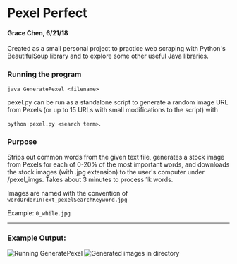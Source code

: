 # Pexel Perfect
#### Grace Chen, 6/21/18

Created as a small personal project to practice web scraping with Python's BeautifulSoup library and to explore some other useful Java libraries.

### Running the program
`java GeneratePexel <filename>`

pexel.py can be run as a standalone script to generate a random image URL from Pexels (or up to 15 URLs with small modifications to the script) with 

`python pexel.py <search term>`.

### Purpose 
Strips out common words from the given text file, generates a stock image from Pexels for each of 0-20% of the most important words, and downloads the stock images (with .jpg extension) to the user's computer under /pexel_imgs. Takes about 3 minutes to process 1k words.

Images are named with the convention of
`wordOrderInText_pexelSearchKeyword.jpg`

Example: `0_while.jpg`

---

### Example Output:
![Running GeneratePexel](https://imgur.com/jft1ZMQ.jpg "Completed output")
![Generated images in directory](https://imgur.com/w4ZQguw.jpg "Generated Pexel images")
